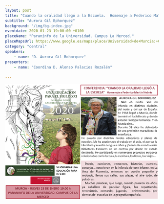 ```yaml
---
layout: post
title: "Cuando la oralidad llegó a la Escuela.  Homenaje a Federico Matín Nebrás"
subtitle: "Aurora Gil Bphorquez"
background: "/img/bg-index.jpg"
eventdate: 2020-01-23 19:00:00 +0100
placeName: "Paraninfo de la Universidad. Campus La Merced."
placeMapsUrl: https://www.google.es/maps/place/Universidad+de+Murcia:+Campus+de+la+Merced/@37.9879088,-1.1281121,17z/data=!3m1!4b1!4m5!3m4!1s0xd6382053e745fa7:0x6673834210068e48!8m2!3d37.9879046!4d-1.1259234
category: "central"
speakers:
    - name: "D. Aurora Gil Bohorquez"
presenters:
    - name: "Coordina D. Alonso Palacios Rozalén"
   
---
```


![cartel](/img/posts/auroramurcia.png)

